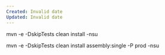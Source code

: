 ```yaml
---
Created: Invalid date
Updated: Invalid date
---
```

mvn -e -DskipTests clean install -nsu

mvn -e -DskipTests clean install assembly:single -P prod -nsu